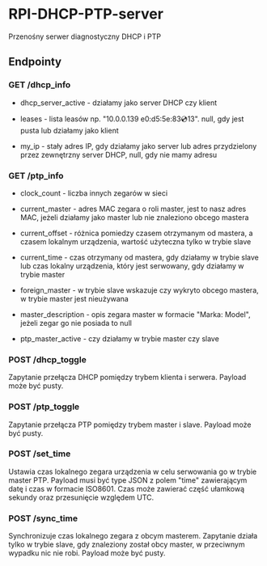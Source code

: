 # RPI-DHCP-PTP-server
Przenośny serwer diagnostyczny DHCP i PTP

## Endpointy

### GET /dhcp_info

* dhcp_server_active - działamy jako server DHCP czy klient

* leases - lista leasów np. "10.0.0.139 e0:d5:5e:83:cd:13". null, gdy jest pusta lub działamy jako klient

* my_ip - stały adres IP, gdy działamy jako server lub adres przydzielony przez zewnętrzny server DHCP, null, gdy nie mamy adresu

### GET /ptp_info

* clock_count - liczba innych zegarów w sieci

* current_master - adres MAC zegara o roli master, jest to nasz adres MAC, jeżeli działamy jako master lub nie znaleziono obcego mastera

* current_offset - różnica pomiedzy czasem otrzymanym od mastera, a czasem lokalnym urządzenia, wartość użyteczna tylko w trybie slave

* current_time - czas otrzymany od mastera, gdy działamy w trybie slave lub czas lokalny urządzenia, który jest serwowany, gdy działamy w trybie master

* foreign_master - w trybie slave wskazuje czy wykryto obcego mastera, w trybie master jest nieużywana

* master_description - opis zegara master w formacie "Marka: Model", jeżeli zegar go nie posiada to null

* ptp_master_active - czy działamy w trybie master czy slave

### POST /dhcp_toggle

Zapytanie przełącza DHCP pomiędzy trybem klienta i serwera. Payload może być pusty.

### POST /ptp_toggle

Zapytanie przełącza PTP pomiędzy trybem master i slave. Payload może być pusty.

### POST /set_time

Ustawia czas lokalnego zegara urządzenia w celu serwowania go w trybie master PTP. Payload musi być type JSON z polem "time" zawierającym datę i czas w formacie ISO8601. Czas może zawierać część ułamkową sekundy oraz przesunięcie względem UTC.

### POST /sync_time

Synchronizuje czas lokalnego zegara z obcym masterem. Zapytanie działa tylko w trybie slave, gdy znaleziony został obcy master, w przeciwnym wypadku nic nie robi. Payload może być pusty.
